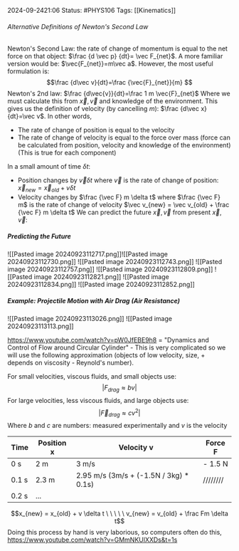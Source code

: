 2024-09-2421:06
Status: #PHYS106 
Tags: [[Kinematics]]
###### Alternative Definitions of Newton's Second Law
Newton's Second Law: the rate of change of momentum is equal to the net force on that object:  $\frac {d \vec p} {dt}= \vec F_{net}$. A more familiar version would be: $\vec{F_{net}}=m\vec a$. However, the most useful formulation is: 
$$\frac {d\vec v}{dt}=\frac {\vec{F}_{net}}{m} $$
Newton's 2nd law: $\frac {d\vec{v}}{dt}=\frac 1 m \vec{F}_{net}$ Where we must calculate this from $\vec x, \vec v$ and knowledge of the environment. This gives us the definition of velocity (by cancelling $m$): $\frac {d\vec x}{dt}=\vec v$. In other words, 
- The rate of change of position is equal to the velocity 
- The rate of change of velocity is equal to the force over mass (force can be calculated from position, velocity and knowledge of the environment)
(This is true for each component)

In a small amount of time $\delta t$: 
- Position changes by $\vec v \delta t$ where $\vec v$ is the rate of change of position: 
  $\vec x_{new}=\vec x_{old} + v\delta t$
- Velocity changes by $\frac {\vec F} m \delta t$ where $\frac {\vec F} m$ is the rate of change of velocity
  $\vec v_{new} = \vec v_{old} + \frac {\vec F} m \delta t$
We can predict the future $\vec x, \vec v$ from present $\vec x, \vec v$: 
##### Predicting the Future
![[Pasted image 20240923112717.png]]![[Pasted image 20240923112730.png]]
![[Pasted image 20240923112743.png]]
![[Pasted image 20240923112757.png]]
![[Pasted image 20240923112809.png]]
![[Pasted image 20240923112821.png]]
![[Pasted image 20240923112834.png]]
![[Pasted image 20240923112852.png]]

##### Example: Projectile Motion with Air Drag (Air Resistance)
![[Pasted image 20240923113026.png]]
![[Pasted image 20240923113113.png]]

https://www.youtube.com/watch?v=pW0JfEBE9h8 = "Dynamics and Control of Flow around Circular Cylinder" - This is very complicated so we will use the following approximation (objects of low velocity, size, + depends on viscosity - Reynold's number). 

For small velocities, viscous fluids, and small objects use: 
$$|F_{drag}\approx bv|$$
For large velocities, less viscous fluids, and large objects use: 
$$|\vec{F}_{drag}\approx cv^2|$$
Where $b$ and $c$ are numbers: measured experimentally and $v$ is the velocity

| Time  | Position x | Velocity v                             | Force F  |
| ----- | ---------- | -------------------------------------- | -------- |
| 0 s   | 2 m        | 3 m/s                                  | - 1.5 N  |
| 0.1 s | 2.3 m      | 2.95 m/s (3m/s + (-1.5N / 3kg) * 0.1s) | //////// |
| 0.2 s | ...        |                                        |          |
$$x_{new} = x_{old} + v \delta t \ \ \ \ \ v_{new} = v_{old} + \frac Fm \delta t$$
Doing this process by hand is very laborious, so computers often do this, 
https://www.youtube.com/watch?v=GMmNKUlXXDs&t=1s


